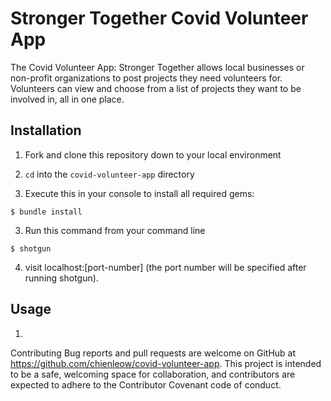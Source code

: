 # Stronger Together Covid Volunteer App

The Covid Volunteer App: Stronger Together allows local businesses or non-profit organizations to post projects they need volunteers for. Volunteers can view and choose from a list of projects they want to be involved in, all in one place.

## Installation

1. Fork and clone this repository down to your local environment

2. `cd` into the `covid-volunteer-app` directory

2. Execute this in your console to install all required gems:

```$ bundle install```

3. Run this command from your command line

```$ shotgun```

4. visit localhost:[port-number] (the port number will be specified after running shotgun).

## Usage

1. 


Contributing
Bug reports and pull requests are welcome on GitHub at https://github.com/chienleow/covid-volunteer-app. This project is intended to be a safe, welcoming space for collaboration, and contributors are expected to adhere to the Contributor Covenant code of conduct.
